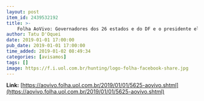 ```yaml
---
layout: post
item_id: 2439532192
title: >-
    Folha AoVivo: Governadores dos 26 estados e do DF e o presidente eleito, Jair Bolsonaro, tomam posse; acompanhe
author: Tatu D'Oquei
date: 2019-01-01 17:00:00
pub_date: 2019-01-01 17:00:00
time_added: 2019-01-02 08:49:34
categories: [avisamos]
tags: []
image: https://f.i.uol.com.br/hunting/logo-folha-facebook-share.jpg
---
```


**Link:** [https://aovivo.folha.uol.com.br/2019/01/01/5625-aovivo.shtml](https://aovivo.folha.uol.com.br/2019/01/01/5625-aovivo.shtml)

